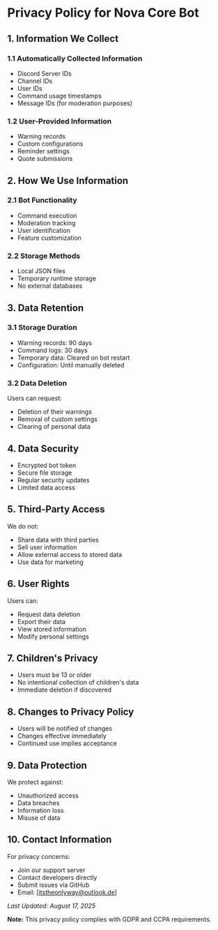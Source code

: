 # Privacy Policy for Nova Core Bot

## 1. Information We Collect

### 1.1 Automatically Collected Information
- Discord Server IDs
- Channel IDs
- User IDs
- Command usage timestamps
- Message IDs (for moderation purposes)

### 1.2 User-Provided Information
- Warning records
- Custom configurations
- Reminder settings
- Quote submissions

## 2. How We Use Information

### 2.1 Bot Functionality
- Command execution
- Moderation tracking
- User identification
- Feature customization

### 2.2 Storage Methods
- Local JSON files
- Temporary runtime storage
- No external databases

## 3. Data Retention

### 3.1 Storage Duration
- Warning records: 90 days
- Command logs: 30 days
- Temporary data: Cleared on bot restart
- Configuration: Until manually deleted

### 3.2 Data Deletion
Users can request:
- Deletion of their warnings
- Removal of custom settings
- Clearing of personal data

## 4. Data Security
- Encrypted bot token
- Secure file storage
- Regular security updates
- Limited data access

## 5. Third-Party Access
We do not:
- Share data with third parties
- Sell user information
- Allow external access to stored data
- Use data for marketing

## 6. User Rights

Users can:
- Request data deletion
- Export their data
- View stored information
- Modify personal settings

## 7. Children's Privacy
- Users must be 13 or older
- No intentional collection of children's data
- Immediate deletion if discovered

## 8. Changes to Privacy Policy
- Users will be notified of changes
- Changes effective immediately
- Continued use implies acceptance

## 9. Data Protection
We protect against:
- Unauthorized access
- Data breaches
- Information loss
- Misuse of data

## 10. Contact Information

For privacy concerns:
- Join our support server
- Contact developers directly
- Submit issues via GitHub
- Email: [itstheonlyway@outlook.de]

*Last Updated: August 17, 2025*

**Note:** This privacy policy complies with GDPR and CCPA requirements.
